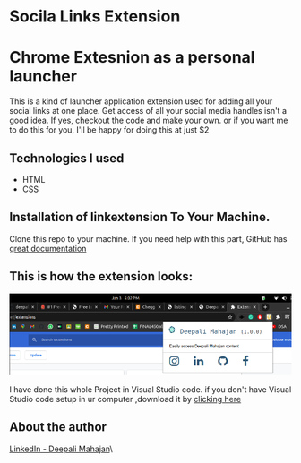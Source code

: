# Socila Links Extension

# Chrome Extesnion as a personal launcher

This is a kind of launcher application extension used for adding all your social links at one place.
Get access of all your social media handles isn't a good idea.
If yes, checkout the code and make your own.
or if you want me to do this for you, I'll be happy for doing this at just $2

## Technologies I used

- HTML
- CSS

## Installation of linkextension To Your Machine.

Clone this repo to your machine. If you need help with this part, GitHub has [great documentation](https://help.github.com/articles/fork-a-repo/)

## This is how the extension looks:

![](Capture.PNG)

I have done this whole Project in Visual Studio code. if you don't have Visual Studio code setup in ur computer ,download it by [clicking here](https://code.visualstudio.com/Download)

## About the author

[LinkedIn - Deepali Mahajan](https://www.linkedin.com/in/deepali-mahajan-215b3a1aa/ "Deepali Mahajan's LinkedIn profile")\


```

```
